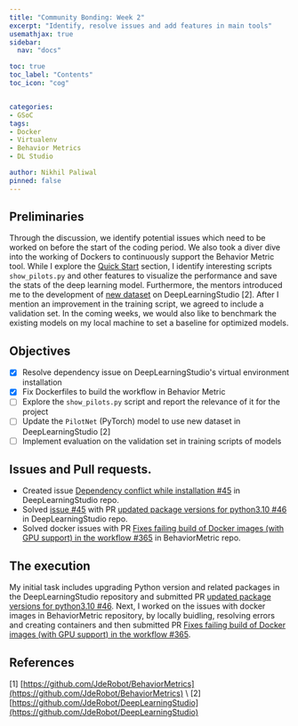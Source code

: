 ```yaml
---
title: "Community Bonding: Week 2"
excerpt: "Identify, resolve issues and add features in main tools"
usemathjax: true
sidebar:
  nav: "docs"

toc: true
toc_label: "Contents"
toc_icon: "cog"


categories:
- GSoC
tags:
- Docker
- Virtualenv
- Behavior Metrics
- DL Studio

author: Nikhil Paliwal
pinned: false
---
```



## Preliminaries

Through the discussion, we identify potential issues which need to be worked on before the start of the coding period. We also took a diver dive into the working of Dockers to continuously support the Behavior Metric tool. While I explore the [Quick Start](https://jderobot.github.io/BehaviorMetrics/quick_start/) section, I identify interesting scripts `show_pilots.py` and other features to visualize the performance and save the stats of the deep learning model. Furthermore, the mentors introduced me to the development of [new dataset](https://github.com/JdeRobot/DeepLearningStudio/tree/main/Formula1-FollowLine) on DeepLearningStudio [2]. After I mention an improvement in the training script, we agreed to include a validation set. In the coming weeks, we would also like to benchmark the existing models on my local machine to set a baseline for optimized models.

## Objectives

- [X] Resolve dependency issue on DeepLearningStudio's virtual environment installation
- [X] Fix Dockerfiles to build the workflow in Behavior Metric
- [ ] Explore the `show_pilots.py` script and report the relevance of it for the project
- [ ] Update the `PilotNet` (PyTorch) model to use new dataset in DeepLearningStudio [2]
- [ ] Implement evaluation on the validation set in training scripts of models

## Issues and Pull requests.
* Created issue [Dependency conflict while installation #45](https://github.com/JdeRobot/DeepLearningStudio/issues/45) in DeepLearningStudio repo.
* Solved [issue #45](https://github.com/JdeRobot/DeepLearningStudio/issues/45) with PR [updated package versions for python3.10 #46](https://github.com/JdeRobot/DeepLearningStudio/pull/46) in DeepLearningStudio repo.
* Solved docker issues with PR [Fixes failing build of Docker images (with GPU support) in the workflow #365](https://github.com/JdeRobot/BehaviorMetrics/pull/365) in BehaviorMetric repo.

## The execution

My initial task includes upgrading Python version and related packages in the DeepLearningStudio repository and submitted PR [updated package versions for python3.10 #46](https://github.com/JdeRobot/DeepLearningStudio/pull/46). Next, I worked on the issues with docker images in BehaviorMetric repository, by locally buidling, resolving errors and creating containers and then submitted PR [Fixes failing build of Docker images (with GPU support) in the workflow #365](https://github.com/JdeRobot/BehaviorMetrics/pull/365).


## References

[1] [https://github.com/JdeRobot/BehaviorMetrics](https://github.com/JdeRobot/BehaviorMetrics) \\
[2] [https://github.com/JdeRobot/DeepLearningStudio](https://github.com/JdeRobot/DeepLearningStudio)